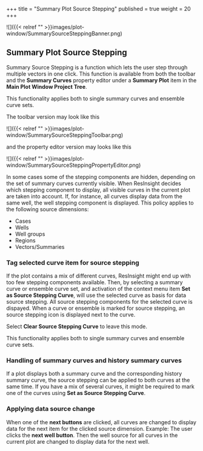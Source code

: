 +++
title = "Summary Plot Source Stepping"
published = true
weight = 20
+++

![]({{< relref "" >}}images/plot-window/SummarySourceSteppingBanner.png)

## Summary Plot Source Stepping
Summary Source Stepping is a function which lets the user step through multiple vectors in one click. This function is available from both the toolbar and the **Summary Curves** property editor under a **Summary Plot** item in the **Main Plot Window Project Tree**.

This functionality applies both to single summary curves and ensemble curve sets.

The toolbar version may look like this

![]({{< relref "" >}}images/plot-window/SummarySourceSteppingToolbar.png)

and the property editor version may looks like this

![]({{< relref "" >}}images/plot-window/SummarySourceSteppingPropertyEditor.png)

In some cases some of the stepping components are hidden, depending on the set of summary curves currently visible. When ResInsight decides which stepping component to display, all visible curves in the current plot are taken into account. If, for instance, all curves display data from the same well, the well stepping component is displayed. This policy applies to the following source dimensions:
- Cases
- Wells
- Well groups
- Regions
- Vectors/Summaries

### Tag selected curve item for source stepping
If the plot contains a mix of different curves, ResInsight might end up with too few stepping components available. Then, by selecting a summary curve or ensemble curve set, and activation of the context menu item **Set as Source Stepping Curve**, will use the selected curve as basis for data source stepping. All source stepping components for the selected curve is dispayed. When a curve or ensemble is marked for source stepping, an source stepping icon is displayed next to the curve.

Select **Clear Source Stepping Curve** to leave this mode.

This functionality applies both to single summary curves and ensemble curve sets.

### Handling of summary curves and history summary curves
If a plot displays both a summary curve and the corresponding history summary curve, the source stepping can be applied to both curves at the same time. If you have a mix of several curves, it might be required to mark one of the curves using **Set as Source Stepping Curve**.

### Applying data source change
When one of the **next buttons** are clicked, all curves are changed to display data for the next item for the clicked source dimension. Example: The user clicks the **next well button**. Then the well source for all curves in the current plot are changed to display data for the next well.
